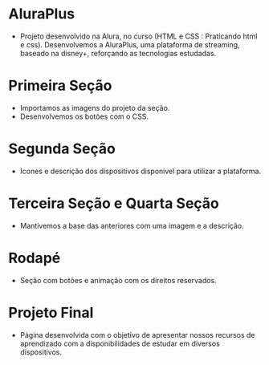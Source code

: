 # AluraPlus
- Projeto desenvolvido na Alura, no curso (HTML e CSS
: Praticando html e css). Desenvolvemos a AluraPlus, uma plataforma de streaming, baseado na disney+,
reforçando as tecnologias estudadas.
# Primeira Seção
- Importamos as imagens do projeto da seção.
- Desenvolvemos os botões com o CSS.
# Segunda Seção
- Icones e descrição dos dispositivos disponivel para utilizar a plataforma.
# Terceira Seção e Quarta Seção
- Mantivemos a base das anteriores com uma imagem e a descrição.
# Rodapé
- Seção com botões e animação com os direitos reservados.
# Projeto Final
- Página desenvolvida com o objetivo de apresentar nossos recursos de aprendizado com a disponibilidades
de estudar em diversos dispositivos.
   
  
